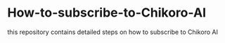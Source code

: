 # How-to-subscribe-to-Chikoro-AI
this repository contains detailed steps on how to subscribe to Chikoro AI
